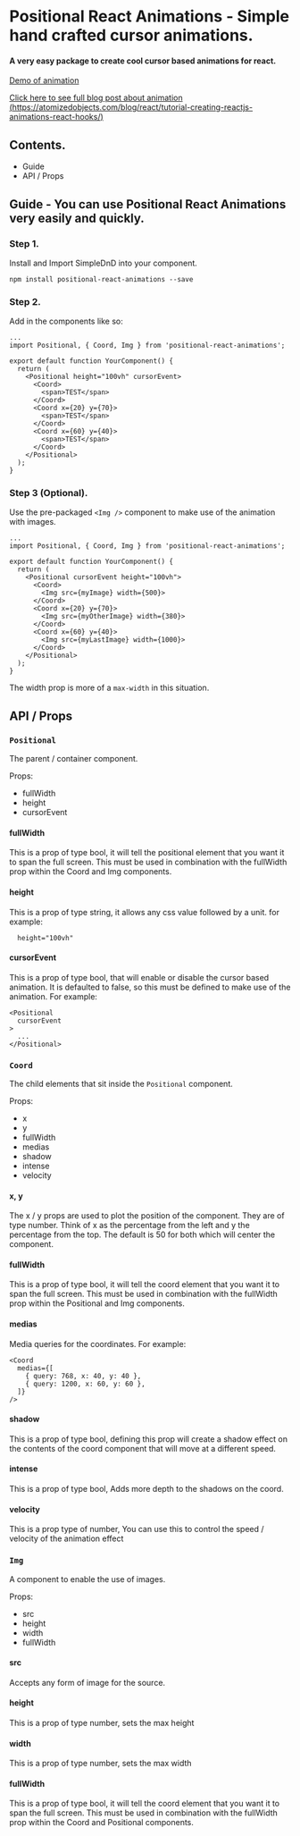 # Positional React Animations - Simple hand crafted cursor animations.

#### A very easy package to create cool cursor based animations for react.

[Demo of animation](https://atomizedobjects.com/custom/tutorials/demo/positional-react-animation/)

[Click here to see full blog post about animation (https://atomizedobjects.com/blog/react/tutorial-creating-reactjs-animations-react-hooks/)](https://atomizedobjects.com/blog/react/tutorial-creating-reactjs-animations-react-hooks/)

## Contents.
 - Guide
 - API / Props

## Guide - You can use Positional React Animations very easily and quickly.

### Step 1.
Install and Import SimpleDnD into your component.
```
npm install positional-react-animations --save
```

### Step 2.
Add in the components like so:
```
...
import Positional, { Coord, Img } from 'positional-react-animations';

export default function YourComponent() {
  return (
    <Positional height="100vh" cursorEvent>
      <Coord>
        <span>TEST</span>
      </Coord>
      <Coord x={20} y={70}>
        <span>TEST</span>
      </Coord>
      <Coord x={60} y={40}>
        <span>TEST</span>
      </Coord>
    </Positional>
  );
}
```

### Step 3 (Optional).
Use the pre-packaged `<Img />` component to make use of the animation with images.
```
...
import Positional, { Coord, Img } from 'positional-react-animations';

export default function YourComponent() {
  return (
    <Positional cursorEvent height="100vh">
      <Coord>
        <Img src={myImage} width={500}>
      </Coord>
      <Coord x={20} y={70}>
        <Img src={myOtherImage} width={380}>
      </Coord>
      <Coord x={60} y={40}>
        <Img src={myLastImage} width={1000}>
      </Coord>
    </Positional>
  );
}
```
The width prop is more of a `max-width` in this situation.

## API / Props

### `Positional`
The parent / container component.

Props:
 - fullWidth
 - height
 - cursorEvent

#### fullWidth
This is a prop of type bool, it will tell the positional element that you want it to span the full screen.
This must be used in combination with the fullWidth prop within the Coord and Img components.

#### height
This is a prop of type string, it allows any css value followed by a unit. for example:
```
  height="100vh"
```

#### cursorEvent
This is a prop of type bool, that will enable or disable the cursor based animation.
It is defaulted to false, so this must be defined to make use of the animation.
For example:
```
<Positional
  cursorEvent
>
  ...
</Positional>
```

### `Coord`
The child elements that sit inside the `Positional` component.

Props:
 - x
 - y
 - fullWidth
 - medias
 - shadow
 - intense
 - velocity

 #### x, y
 The x / y props are used to plot the position of the component.
 They are of type number.
 Think of x as the percentage from the left and y the percentage from the top.
 The default is 50 for both which will center the component.

 #### fullWidth
This is a prop of type bool, it will tell the coord element that you want it to span the full screen.
This must be used in combination with the fullWidth prop within the Positional and Img components.

 #### medias
  Media queries for the coordinates.
  For example:
  ```
  <Coord
    medias={[
      { query: 768, x: 40, y: 40 },
      { query: 1200, x: 60, y: 60 },
    ]}
  />
  ```

#### shadow
This is a prop of type bool, defining this prop will create a shadow effect on the contents of the coord component that will move at a different speed.

#### intense
This is a prop of type bool, Adds more depth to the shadows on the coord.

#### velocity
This is a prop type of number, You can use this to control the speed / velocity of the animation effect


### `Img`
A component to enable the use of images.

Props:
  - src
  - height
  - width
  - fullWidth

#### src
Accepts any form of image for the source.

#### height
This is a prop of type number, sets the max height

#### width
This is a prop of type number, sets the max width

#### fullWidth
This is a prop of type bool, it will tell the coord element that you want it to span the full screen.
This must be used in combination with the fullWidth prop within the Coord and Positional components.
